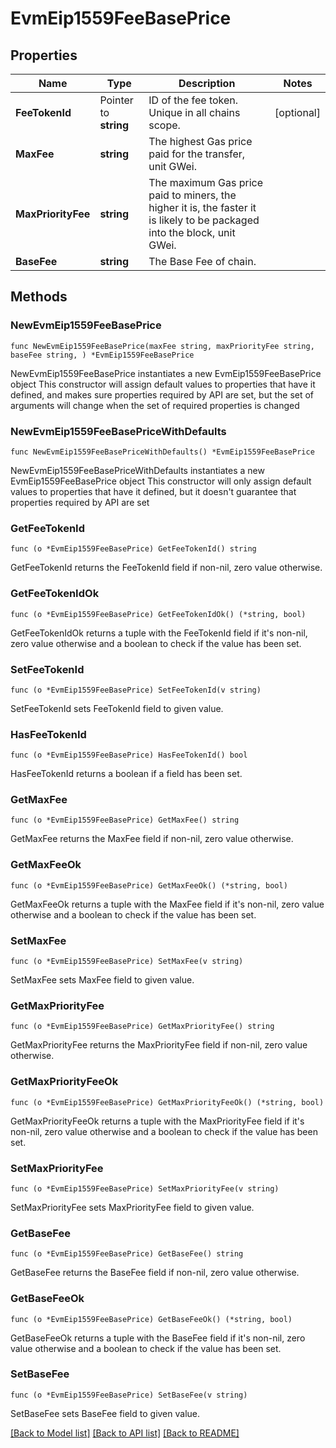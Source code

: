 # EvmEip1559FeeBasePrice

## Properties

Name | Type | Description | Notes
------------ | ------------- | ------------- | -------------
**FeeTokenId** | Pointer to **string** | ID of the fee token. Unique in all chains scope. | [optional] 
**MaxFee** | **string** | The highest Gas price paid for the transfer, unit GWei. | 
**MaxPriorityFee** | **string** | The maximum Gas price paid to miners, the higher it is, the faster it is likely to be packaged into the block, unit GWei. | 
**BaseFee** | **string** | The Base Fee of chain. | 

## Methods

### NewEvmEip1559FeeBasePrice

`func NewEvmEip1559FeeBasePrice(maxFee string, maxPriorityFee string, baseFee string, ) *EvmEip1559FeeBasePrice`

NewEvmEip1559FeeBasePrice instantiates a new EvmEip1559FeeBasePrice object
This constructor will assign default values to properties that have it defined,
and makes sure properties required by API are set, but the set of arguments
will change when the set of required properties is changed

### NewEvmEip1559FeeBasePriceWithDefaults

`func NewEvmEip1559FeeBasePriceWithDefaults() *EvmEip1559FeeBasePrice`

NewEvmEip1559FeeBasePriceWithDefaults instantiates a new EvmEip1559FeeBasePrice object
This constructor will only assign default values to properties that have it defined,
but it doesn't guarantee that properties required by API are set

### GetFeeTokenId

`func (o *EvmEip1559FeeBasePrice) GetFeeTokenId() string`

GetFeeTokenId returns the FeeTokenId field if non-nil, zero value otherwise.

### GetFeeTokenIdOk

`func (o *EvmEip1559FeeBasePrice) GetFeeTokenIdOk() (*string, bool)`

GetFeeTokenIdOk returns a tuple with the FeeTokenId field if it's non-nil, zero value otherwise
and a boolean to check if the value has been set.

### SetFeeTokenId

`func (o *EvmEip1559FeeBasePrice) SetFeeTokenId(v string)`

SetFeeTokenId sets FeeTokenId field to given value.

### HasFeeTokenId

`func (o *EvmEip1559FeeBasePrice) HasFeeTokenId() bool`

HasFeeTokenId returns a boolean if a field has been set.

### GetMaxFee

`func (o *EvmEip1559FeeBasePrice) GetMaxFee() string`

GetMaxFee returns the MaxFee field if non-nil, zero value otherwise.

### GetMaxFeeOk

`func (o *EvmEip1559FeeBasePrice) GetMaxFeeOk() (*string, bool)`

GetMaxFeeOk returns a tuple with the MaxFee field if it's non-nil, zero value otherwise
and a boolean to check if the value has been set.

### SetMaxFee

`func (o *EvmEip1559FeeBasePrice) SetMaxFee(v string)`

SetMaxFee sets MaxFee field to given value.


### GetMaxPriorityFee

`func (o *EvmEip1559FeeBasePrice) GetMaxPriorityFee() string`

GetMaxPriorityFee returns the MaxPriorityFee field if non-nil, zero value otherwise.

### GetMaxPriorityFeeOk

`func (o *EvmEip1559FeeBasePrice) GetMaxPriorityFeeOk() (*string, bool)`

GetMaxPriorityFeeOk returns a tuple with the MaxPriorityFee field if it's non-nil, zero value otherwise
and a boolean to check if the value has been set.

### SetMaxPriorityFee

`func (o *EvmEip1559FeeBasePrice) SetMaxPriorityFee(v string)`

SetMaxPriorityFee sets MaxPriorityFee field to given value.


### GetBaseFee

`func (o *EvmEip1559FeeBasePrice) GetBaseFee() string`

GetBaseFee returns the BaseFee field if non-nil, zero value otherwise.

### GetBaseFeeOk

`func (o *EvmEip1559FeeBasePrice) GetBaseFeeOk() (*string, bool)`

GetBaseFeeOk returns a tuple with the BaseFee field if it's non-nil, zero value otherwise
and a boolean to check if the value has been set.

### SetBaseFee

`func (o *EvmEip1559FeeBasePrice) SetBaseFee(v string)`

SetBaseFee sets BaseFee field to given value.



[[Back to Model list]](../README.md#documentation-for-models) [[Back to API list]](../README.md#documentation-for-api-endpoints) [[Back to README]](../README.md)


